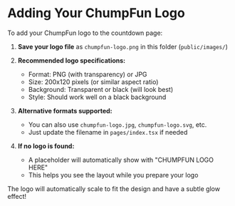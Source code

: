 # Adding Your ChumpFun Logo

To add your ChumpFun logo to the countdown page:

1. **Save your logo file** as `chumpfun-logo.png` in this folder (`public/images/`)
2. **Recommended logo specifications:**
   - Format: PNG (with transparency) or JPG
   - Size: 200x120 pixels (or similar aspect ratio)
   - Background: Transparent or black (will look best)
   - Style: Should work well on a black background

3. **Alternative formats supported:**
   - You can also use `chumpfun-logo.jpg`, `chumpfun-logo.svg`, etc.
   - Just update the filename in `pages/index.tsx` if needed

4. **If no logo is found:**
   - A placeholder will automatically show with "CHUMPFUN LOGO HERE"
   - This helps you see the layout while you prepare your logo

The logo will automatically scale to fit the design and have a subtle glow effect!
